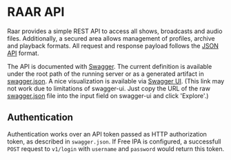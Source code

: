# RAAR API

Raar provides a simple REST API to access all shows, broadcasts and audio files. Additionally, a secured area allows management of profiles, archive and playback formats. All request and response payload follows the [JSON API](http://jsonapi.org) format.

The API is documented with [Swagger](http://swagger.io). The current definition is available under the root path of the running server or as a generated artifact in [swagger.json](swagger.json). A nice visualization is available via [Swagger UI](http://petstore.swagger.io/?baseUrl=https%3A%2F%2Fraw.githubusercontent.com%2Fradiorabe%2Fraar%2Fmaster%2Fdoc%2Fswagger.json). (This link may not work due to limitations of swagger-ui. Just copy the URL of the raw [swagger.json](https://raw.githubusercontent.com/radiorabe/raar/master/doc/swagger.json) file into the input field on swagger-ui and click 'Explore'.)


## Authentication

Authentication works over an API token passed as HTTP authorization token, as described in `swagger.json`. If Free IPA is configured, a successfull `POST` request to `v1/login` with `username` and `password` would return this token.
